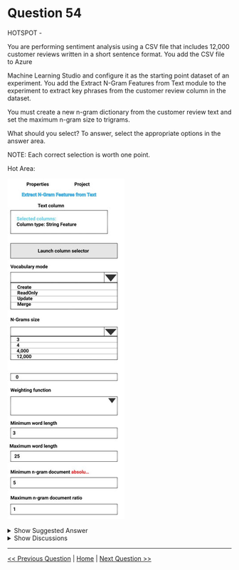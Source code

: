 # Question 54

HOTSPOT -

You are performing sentiment analysis using a CSV file that includes 12,000 customer reviews written in a short sentence format. You add the CSV file to Azure

Machine Learning Studio and configure it as the starting point dataset of an experiment. You add the Extract N-Gram Features from Text module to the experiment to extract key phrases from the customer review column in the dataset.

You must create a new n-gram dictionary from the customer review text and set the maximum n-gram size to trigrams.

What should you select? To answer, select the appropriate options in the answer area.

NOTE: Each correct selection is worth one point.

Hot Area:

![Question Image](images/q54_q_0006200001.jpg)

<details>
  <summary>Show Suggested Answer</summary>

  <img src="images/q54_ans_0_0006400001.jpg" alt="Answer Image"><br>
<p>Vocabulary mode: Create -</p>
<p>For Vocabulary mode, select Create to indicate that you are creating a new list of n-gram features.</p>
<p>N-Grams size: 3 -</p>
<p>For N-Grams size, type a number that indicates the maximum size of the n-grams to extract and store. For example, if you type 3, unigrams, bigrams, and trigrams will be created.</p>
<p>Weighting function: Leave blank -</p>
<p>The option, Weighting function, is required only if you merge or update vocabularies. It specifies how terms in the two vocabularies and their scores should be weighted against each other.</p>
<p>Reference:</p>
<p>https://docs.microsoft.com/en-us/azure/machine-learning/studio-module-reference/extract-n-gram-features-from-text</p>

</details>

<details>
  <summary>Show Discussions</summary>

<blockquote><p><strong>ashii007</strong> <code>(Mon 20 Dec 2021 07:42)</code> - <em>Upvotes: 5</em></p><p>vocab = create
ngram = 3</p></blockquote>
<blockquote><p><strong>Roger_Sampaio1</strong> <code>(Thu 23 Nov 2023 02:12)</code> - <em>Upvotes: 1</em></p><p>Resposta:

1. Vocabulary mode: Criar.
2. N-Grams size: 3. Já que a questão diz trigrama. Isso é o tamanho máximo das palavras-chaves.</p></blockquote>
<blockquote><p><strong>Sadhak</strong> <code>(Sun 17 Nov 2024 13:18)</code> - <em>Upvotes: 1</em></p><p>English: 2. N-Grams size: 3. Since the question says trigram. This is the maximum keyword length.</p></blockquote>
<blockquote><p><strong>ning</strong> <code>(Tue 24 May 2022 17:26)</code> - <em>Upvotes: 1</em></p><p>Weighted function, you have to select one when creating n-gram, just tested in azure ml studio</p></blockquote>
<blockquote><p><strong>manvel</strong> <code>(Sun 12 Feb 2023 13:26)</code> - <em>Upvotes: 3</em></p><p>Per documentation, The option, Weighting function, is required only if you merge or update vocabularies. So no need to select an option here</p></blockquote>

</details>

---

[<< Previous Question](question_53.md) | [Home](/index.md) | [Next Question >>](question_55.md)
